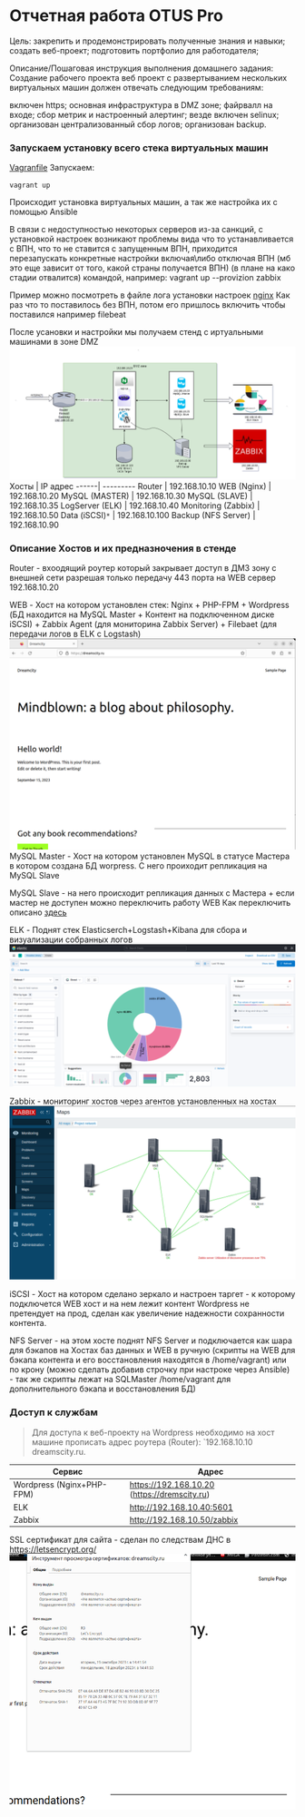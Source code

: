 #  Отчетная работа OTUS Pro

Цель:
закрепить и продемонстрировать полученные знания и навыки;
создать веб-проект;
подготовить портфолио для работодателя;


Описание/Пошаговая инструкция выполнения домашнего задания:
Создание рабочего проекта
веб проект с развертыванием нескольких виртуальных машин должен отвечать следующим требованиям:

включен https;
основная инфраструктура в DMZ зоне;
файрвалл на входе;
сбор метрик и настроенный алертинг;
везде включен selinux;
организован централизованный сбор логов;
организован backup.

### Запускаем установку всего стека виртуальных машин

[Vagranfile](https://github.com/AlexeyWu/test_vm/blob/main/29project/Vagrantfile)
Запускаем:
``` 
vagrant up
```
Происходит установка виртуальных машин, а так же настройка их с помощью Ansible

В связи с недоступностью некоторых серверов из-за санкций, с установкой настроек возникают проблемы вида что то устанавливается с ВПН, 
что то не ставится с запущенным ВПН, приходится перезапускать конкретные настройки включая\либо отключая ВПН (мб это еще зависит от того,
какой страны получается ВПН) (в плане на како стадии отвалится) командой, например: vagrant up --provizion zabbix 

Пример можно посмотреть в файле лога установки настроек [nginx](https://github.com/AlexeyWu/test_vm/blob/main/29project/loginstall.txt)
Как раз что то поставилось без ВПН, потом его пришлось включить чтобы поставился например filebeat 

После усановки и настройки мы получаем стенд с иртуальными машинами в зоне DMZ
![image](https://github.com/AlexeyWu/test_vm/blob/main/29project/pict/shema.png)
 Хосты | IP адрес
------| ---------
Router | 192.168.10.10
WEB (Nginx) | 192.168.10.20
MySQL (MASTER) | 192.168.10.30
MySQL (SLAVE) | 192.168.10.35
LogServer (ELK) | 192.168.10.40
Monitoring (Zabbix) | 192.168.10.50
Data (iSCSI)`*` | 192.168.10.100
Backup (NFS Server) | 192.168.10.90

### Описание Хостов и их предназночения в стенде 

Router - вхоодящий роутер который закрывает доступ в ДМЗ зону с внешней сети разрешая только передачу 
         443 порта на WEB  сервер 192.168.10.20
        
WEB    - Хост на котором установлен стек: Nginx + PHP-FPM + Wordpress (БД находится на MySQL Master + Контент на подключенном диске iSCSI) 
       + Zabbix Agent (для мониторина Zabbix Server) + Filebaet (для передачи логов в ELK c Logstash) 
![image](https://github.com/AlexeyWu/test_vm/blob/main/29project/pict/site.png)
MySQL Master - Хост на котором установлен MySQL в статусе Мастера в котором создана БД worpress. С него проиходит репликация на MySQL Slave

MySQL Slave - на него происходит репликация данных с Мастера + если мастер не доступен можно переключить работу WEB
              Как переключить описано  [здесь](https://github.com/AlexeyWu/test_vm/blob/main/29Project/repl_mysql/README.md)
              
ELK - Поднят стек Elasticserch+Logstash+Kibana для сбора и визуализации собранных логов 
![image](https://github.com/AlexeyWu/test_vm/blob/main/29project/pict/elk.png)

Zabbix - мониторинг хостов через агентов установленных на хостах
![image](https://github.com/AlexeyWu/test_vm/blob/main/29project/pict/zabbix.png)

iSCSI - Хост на котором сделано зеркало и настроен таргет - к которому подключется WEB хост и на нем лежит контент Wordpress 
        не претендует на прод, сделан как увеличение надежности сохранности контента.
        
NFS Server - на этом хосте поднят NFS Server и подключается как шара для бэкапов на Хостах баз данных и WEB 
             в ручную (скрипты на WEB для бэкапа контента и его восстановления находятся в /home/vagrant) или по крону (можно 
             сделать добавив строчку при настроке через Ansible) - так же скрипты лежат на SQLMaster /home/vagrant для дополнительного 
             бэкапа и восстановления БД)       
        
### Доступ к службам

> Для доступа к веб-проекту на Wordpress необходимо на хост машине прописать адрес роутера (Router): `192.168.10.10 dreamscity.ru.

Сервис | Адрес
------| ---------
Wordpress (Nginx+PHP-FPM) | https://192.168.10.20 (https://dremscity.ru)
ELK | http://192.168.10.40:5601
Zabbix | http://192.168.10.50/zabbix


SSL сертификат для сайта - сделан по следствам ДНС в https://letsencrypt.org/
![image](https://github.com/AlexeyWu/test_vm/blob/main/29project/pict/crt-dream.png)

